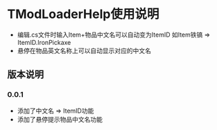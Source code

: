 # TModLoaderHelp使用说明

- 编辑.cs文件时输入Item+物品中文名可以自动变为ItemID 如Item铁镐 => ItemID.IronPickaxe
- 悬停在物品英文名称上可以自动显示对应的中文名
## 版本说明

### 0.0.1
- 添加了中文名 => ItemID功能
- 添加了悬停提示物品中文名功能